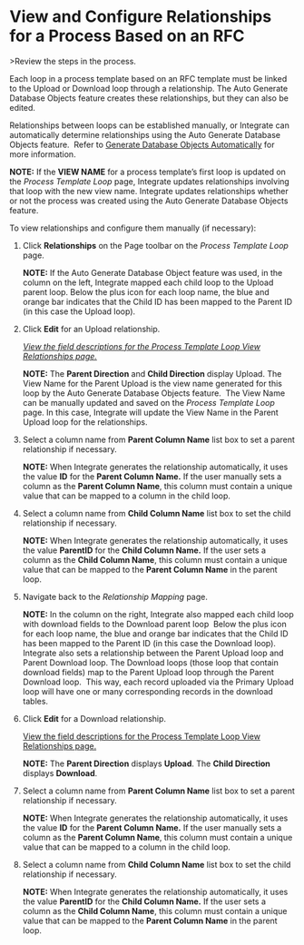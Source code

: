 # View and Configure Relationships for a Process Based on an RFC

<span id="Post Data using an RFC Steps" class="popUpLink">\>Review the
steps in the process. </span>

Each loop in a process template based on an RFC template must be linked
to the Upload or Download loop through a relationship. The Auto Generate
Database Objects feature creates these relationships, but they can also
be edited.

Relationships between loops can be established manually, or Integrate
can automatically determine relationships using the Auto Generate
Database Objects feature.  Refer to
*<span style="color: #0000ff;font-style: normal;">[Generate Database
Objects
Automatically](Generate_Database_Objects_Automatically.htm)</span>* for
more information.

**NOTE:** If the **VIEW NAME** for a process template’s first loop is
updated on the *Process Template Loop* page, Integrate updates
relationships involving that loop with the new view name. Integrate
updates relationships whether or not the process was created using the
Auto Generate Database Objects feature.

To view relationships and configure them manually (if necessary):

1.  Click **Relationships** on the Page toolbar on the *Process Template
    Loop* page.
    
    **NOTE:** If the Auto Generate Database Object feature was used, in
    the column on the left, Integrate mapped each child loop to the
    Upload parent loop. Below the plus icon for each loop name, the blue
    and orange bar indicates that the Child ID has been mapped to the
    Parent ID (in this case the Upload loop).

2.  Click **Edit** for an Upload relationship.
    
    *[View the field descriptions for the Process Template Loop View
    Relationships page.](ProcTempLoopVwRlipsBDCGUIBAPIRFC.htm)*
    
    **NOTE:** The **Parent Direction** and **Child Direction** display
    Upload. The View Name for the Parent Upload is the view name
    generated for this loop by the Auto Generate Database Objects
    feature.  The View Name can be manually updated and saved on the
    *Process Template Loop* page. In this case, Integrate will update
    the View Name in the Parent Upload loop for the relationships.

3.  Select a column name from **Parent Column Name** list box to set a
    parent relationship if necessary.
    
    **NOTE:** When Integrate generates the relationship automatically,
    it uses the value **ID** for the **Parent Column Name.** If the user
    manually sets a column as the **Parent Column Name**, this column
    must contain a unique value that can be mapped to a column in the
    child loop. 

4.  Select a column name from **Child Column Name** list box to set the
    child relationship if necessary.
    
    **NOTE:** When Integrate generates the relationship automatically,
    it uses the value **ParentID** for the **Child Column Name.** If the
    user sets a column as the **Child Column Name**, this column must
    contain a unique value that can be mapped to the **Parent Column
    Name** in the parent loop.  

5.  Navigate back to the *Relationship Mapping* page.
    
    **NOTE:** In the column on the right, Integrate also mapped each
    child loop with download fields to the Download parent loop  Below
    the plus icon for each loop name, the blue and orange bar indicates
    that the Child ID has been mapped to the Parent ID (in this case the
    Download loop). Integrate also sets a relationship between the
    Parent Upload loop and Parent Download loop. The Download loops
    (those loop that contain download fields) map to the Parent Upload
    loop through the Parent Download loop.  This way, each record
    uploaded via the Primary Upload loop will have one or many
    corresponding records in the download tables.

6.  Click **Edit** for a Download relationship.
    
    [View the field descriptions for the Process Template Loop View
    Relationships page.](ProcTempLoopVwRlipsBDCGUIBAPIRFC.htm)
    
    **NOTE:** The **Parent Direction** displays **Upload**. The **Child
    Direction** displays **Download**.

7.  Select a column name from **Parent Column Name** list box to set a
    parent relationship if necessary.
    
    **NOTE:** When Integrate generates the relationship automatically,
    it uses the value **ID** for the **Parent Column Name.** If the user
    manually sets a column as the **Parent Column Name**, this column
    must contain a unique value that can be mapped to a column in the
    child loop. 

8.  Select a column name from **Child Column Name** list box to set the
    child relationship if necessary.
    
    **NOTE:** When Integrate generates the relationship automatically,
    it uses the value **ParentID** for the **Child Column Name.** If the
    user sets a column as the **Child Column Name**, this column must
    contain a unique value that can be mapped to the **Parent Column
    Name** in the parent loop.
